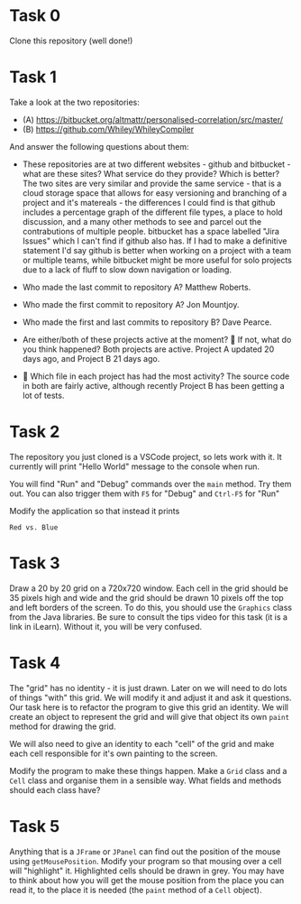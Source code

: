 # Task 0

Clone this repository (well done!)

# Task 1

Take a look at the two repositories:

  * (A) https://bitbucket.org/altmattr/personalised-correlation/src/master/
  * (B) https://github.com/Whiley/WhileyCompiler

And answer the following questions about them:

  * These repositories are at two different websites - github and bitbucket - what are these sites?  What service do they provide? Which is better?
The two sites are very similar and provide the same service - that is a cloud storage space that allows for easy versioning and branching of a project and it's matereals - the differences I could find is that github includes a percentage graph of the different file types, a place to hold discussion, and a many other methods to see and parcel out the contrabutions of multiple people. bitbucket has a space labelled "Jira Issues" which I can't find if github also has. If I had to make a definitive statement I'd say github is better when working on a project with a team or multiple teams, while bitbucket might be more useful for solo projects due to a lack of fluff to slow down navigation or loading. 

  * Who made the last commit to repository A?
  Matthew Roberts.

  * Who made the first commit to repository A?
Jon Mountjoy.

  * Who made the first and last commits to repository B?
Dave Pearce.

  * Are either/both of these projects active at the moment? 🤔 If not, what do you think happened?
Both projects are active. Project A updated 20 days ago, and Project B 21 days ago.

  * 🤔 Which file in each project has had the most activity?
The source code in both are fairly active, although recently Project B has been getting a lot of tests.

# Task 2

The repository you just cloned is a VSCode project, so lets work with it.  It currently will print "Hello World" message to the console when run.

You will find "Run" and "Debug" commands over the `main` method.  Try them out.  You can also trigger them with `F5` for "Debug" and `Ctrl-F5` for "Run"

Modify the application so that instead it prints

~~~~~
Red vs. Blue
~~~~~

# Task 3

Draw a 20 by 20 grid on a 720x720 window.  Each cell in the grid should be 35 pixels high and wide and the grid should be drawn 10 pixels off the top and left borders of the screen.  To do this, you should use the `Graphics` class from the Java libraries.  Be sure to consult the tips video for this task (it is a link in iLearn).  Without it, you will be very confused.

# Task 4

The "grid" has no identity - it is just drawn.  Later on we will need to do lots of things "with" this grid.  We will modify it and adjust it and ask it questions.  Our task here is to refactor the program to give this grid an identity.  We will create an object to represent the grid and will give that object its own `paint` method for drawing the grid.

We will also need to give an identity to each "cell" of the grid and make each cell responsible for it's own painting to the screen.

Modify the program to make these things happen.  Make a `Grid` class and a `Cell` class and organise them in a sensible way.  What fields and methods should each class have?

# Task 5

Anything that is a `JFrame` or `JPanel` can find out the position of the mouse using `getMousePosition`.  Modify your program so that mousing over a cell will "highlight" it.  Highlighted cells should be drawn in grey.  You may have to think about how you will get the mouse position from the place you can read it, to the place it is needed (the `paint` method of a `Cell` object).
